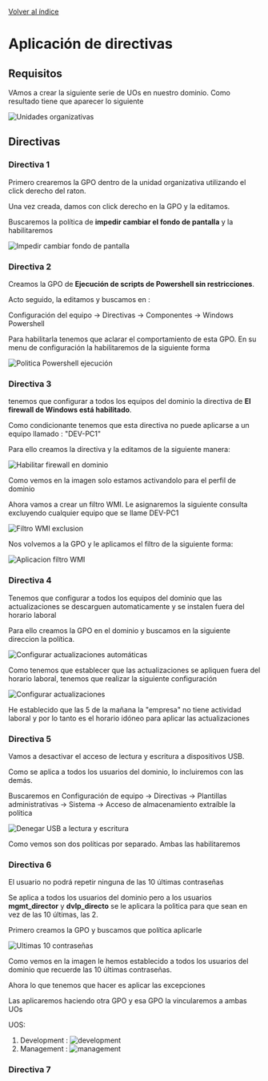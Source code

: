 [Volver al índice](../index.md)

# Aplicación de directivas

## Requisitos

VAmos a crear la siguiente serie de UOs en nuestro dominio. Como resultado tiene que aparecer lo siguiente

![Unidades organizativas](imagenes/preparacion.png)

## Directivas

### Directiva 1

Primero crearemos la GPO dentro de la unidad organizativa utilizando el click derecho del raton.

Una vez creada, damos con click derecho en la GPO y la editamos.


Buscaremos la política de  **impedir cambiar el fondo de pantalla** y la habilitaremos

![Impedir cambiar fondo de pantalla](imagenes/politicafondo.png)

### Directiva 2

Creamos la GPO de **Ejecución de scripts de Powershell sin restricciones**.

Acto seguido, la editamos y buscamos en :

Configuración del equipo -> Directivas -> Componentes -> Windows Powershell

Para habilitarla tenemos que aclarar el comportamiento de esta GPO. En su menu de configuración la habilitaremos de la siguiente forma

![Politica Powershell ejecución](imagenes/politicapowershell.png)

### Directiva 3

tenemos que configurar a todos los equipos del dominio la directiva de **El firewall de Windows está habilitado**.

Como condicionante tenemos que esta directiva no puede aplicarse a un equipo llamado : "DEV-PC1"

Para ello creamos la directiva y la editamos de la siguiente manera:

![Habilitar firewall en dominio](imagenes/habilitarfirewall.png)

Como vemos en la imagen solo estamos activandolo para el perfil de dominio

Ahora vamos a crear un filtro WMI. Le asignaremos la siguiente consulta excluyendo cualquier equipo que se llame DEV-PC1

![Filtro WMI exclusion](imagenes/filtrowmi_equipos.png)

Nos volvemos a la GPO y le aplicamos el filtro de la siguiente forma:

![Aplicacion filtro WMI](imagenes/aplicarfiltroWMI.png)


### Directiva 4

Tenemos que configurar a todos los equipos del dominio que las actualizaciones se descarguen automaticamente y se instalen fuera del horario laboral


Para ello creamos la GPO en el dominio y buscamos en la siguiente direccion la política.

![Configurar actualizaciones automáticas](imagenes/configurarauto.png)

Como tenemos que establecer que las actualizaciones se apliquen fuera del horario laboral, tenemos que realizar la siguiente configuración

![Configurar actualizaciones](imagenes/configactualizacion.png)

He establecido que las 5 de la mañana la "empresa" no tiene actividad laboral y por lo tanto es el horario idóneo para aplicar las actualizaciones

### Directiva 5

Vamos a desactivar el acceso de lectura y escritura a dispositivos USB.

Como se aplica a todos los usuarios del dominio, lo incluiremos con las demás.

Buscaremos en Configuración de equipo -> Directivas -> Plantillas administrativas -> Sistema -> Acceso de almacenamiento extraíble la política

![Denegar USB a lectura y escritura](imagenes/denegaraccesoescrituraylectura.png)

Como vemos son dos políticas por separado. Ambas las habilitaremos


### Directiva 6

El usuario no podrá repetir ninguna de las 10 últimas contraseñas

Se aplica a todos los usuarios del dominio pero a los usuarios **mgmt_director** y **dvlp_directo** se le aplicara la politica para que sean en vez de las 10 últimas, las 2.

Primero creamos la GPO y buscamos que política aplicarle

![Ultimas 10 contraseñas](imagenes/Ultimas10contras.png)

Como vemos en la imagen le hemos establecido a todos los usuarios del dominio que recuerde las 10 últimas contraseñas.

Ahora lo que tenemos que hacer es aplicar las excepciones

Las aplicaremos haciendo otra GPO y esa GPO la vincularemos a ambas UOs

UOS:
1. Development : ![development](imagenes/development2ultimas.png)
2. Management : ![management](imagenes/management2ultimas.png)


### Directiva 7